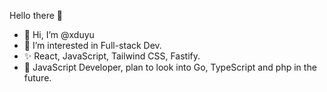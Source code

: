 Hello there 👋 </br>
<ul>
  <li>
    👋 Hi, I’m @xduyu  </br> 
  </li>
  <li>
    👀 I’m interested in Full-stack Dev.  </br>
  </li>
  <li>
    ✨ React, JavaScript, Tailwind CSS, Fastify.  </br>
  </li>
  <li>
    🌴 JavaScript Developer, plan to look into Go, TypeScript and php in the future.  
  </li>
</ul>
